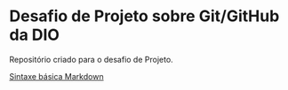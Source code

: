 # Desafio de Projeto sobre Git/GitHub da DIO
Repositório criado para o desafio de Projeto.

[Sintaxe básica Markdown](https://www.markdownguide.org/)
